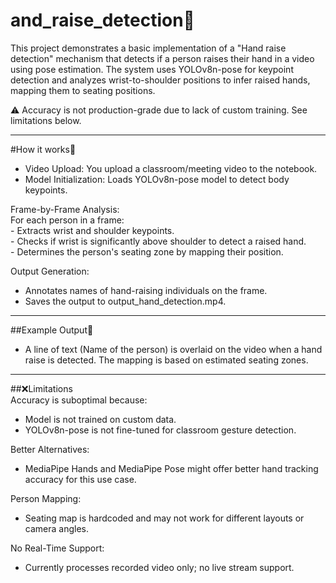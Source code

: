 ﻿# and_raise_detection📌
This project demonstrates a basic implementation of a "Hand raise detection" mechanism that detects if a person raises their hand in a video using pose estimation. The system uses YOLOv8n-pose for keypoint detection and analyzes wrist-to-shoulder positions to infer raised hands, mapping them to seating positions.  


⚠️ Accuracy is not production-grade due to lack of custom training. See limitations below.  

---

#How it works📌

- Video Upload: You upload a classroom/meeting video to the notebook.
- Model Initialization: Loads YOLOv8n-pose model to detect body keypoints.

Frame-by-Frame Analysis:  
    For each person in a frame:  
        - Extracts wrist and shoulder keypoints.  
        - Checks if wrist is significantly above shoulder to detect a raised hand.  
        - Determines the person's seating zone by mapping their position.  

Output Generation:  
- Annotates names of hand-raising individuals on the frame.  
- Saves the output to output_hand_detection.mp4.  

---

##Example Output📌  
- A line of text (Name of the person) is overlaid on the video when a hand raise is detected. The mapping is based on estimated seating zones.  

---

##❌Limitations  
Accuracy is suboptimal because:  
 - Model is not trained on custom data.  
 - YOLOv8n-pose is not fine-tuned for classroom gesture detection.  


Better Alternatives:  
 - MediaPipe Hands and MediaPipe Pose might offer better hand tracking accuracy for this use case.  

  
Person Mapping:  
 - Seating map is hardcoded and may not work for different layouts or camera angles.  


No Real-Time Support:  
 - Currently processes recorded video only; no live stream support.  

